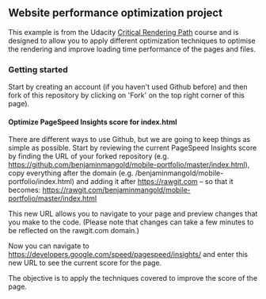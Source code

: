 ## Website performance optimization project

This example is from the Udacity <a href="https://www.udacity.com/course/ud884">Critical Rendering Path</a> course and is designed to allow you to apply different optimization techniques to optimise the rendering and improve loading time performance of the pages and files.

### Getting started

Start by creating an account (if you haven't used Github before) and then fork of this repository by clicking on 'Fork' on the top right corner of this page).

#### Optimize PageSpeed Insights score for index.html

There are different ways to use Github, but we are going to keep things as simple as possible. Start by reviewing the current PageSpeed Insights score by finding the URL of your forked repository (e.g. https://github.com/benjaminmangold/mobile-portfolio/master/index.html), copy everything after the domain (e.g. /benjaminmangold/mobile-portfolio/index.html) and adding it after https://rawgit.com – so that it becomes: https://rawgit.com/benjaminmangold/mobile-portfolio/master/index.html 

This new URL allows you to navigate to your page and preview changes that you make to the code. (Please note that changes can take a few minutes to be reflected on the rawgit.com domain.)

Now you can navigate to https://developers.google.com/speed/pagespeed/insights/ and enter this new URL to see the current score for the page.

The objective is to apply the techniques covered to improve the score of the page.
